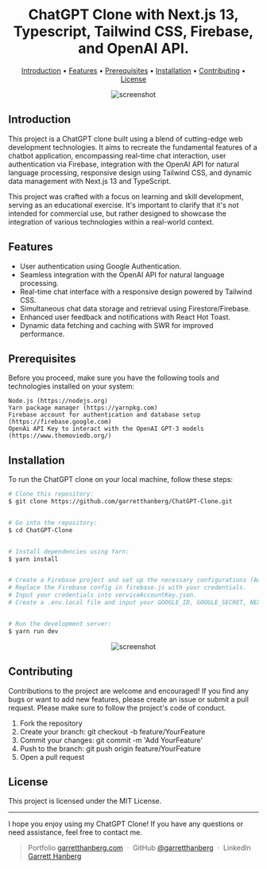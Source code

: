 <h1 align="center">
  ChatGPT Clone with Next.js 13, Typescript, Tailwind CSS, Firebase, and OpenAI API.
  <br>
</h1>

<p align="center">
  <a href="#introduction">Introduction</a> •
  <a href="#features">Features</a> •
  <a href="#prerequisites">Prerequisites</a> •
  <a href="#installation">Installation</a> •
  <a href="#contributing">Contributing</a> •
  <a href="#license">License</a>
</p>

<p align="center">
  <img src="https://github.com/garretthanberg/Netflix-Clone/assets/115447682/72dffe34-beab-4670-a313-bb0d22368c2b" alt="screenshot">
</p>

## Introduction

This project is a ChatGPT clone built using a blend of cutting-edge web development technologies. It aims to recreate the fundamental features of a chatbot application, encompassing real-time chat interaction, user authentication via Firebase, integration with the OpenAI API for natural language processing, responsive design using Tailwind CSS, and dynamic data management with Next.js 13 and TypeScript.

This project was crafted with a focus on learning and skill development, serving as an educational exercise. It's important to clarify that it's not intended for commercial use, but rather designed to showcase the integration of various technologies within a real-world context.

## Features

* User authentication using Google Authentication.
* Seamless integration with the OpenAI API for natural language processing.
* Real-time chat interface with a responsive design powered by Tailwind CSS.
* Simultaneous chat data storage and retrieval using Firestore/Firebase.
* Enhanced user feedback and notifications with React Hot Toast.
* Dynamic data fetching and caching with SWR for improved performance.

<a id="prerequisites"></a>
## Prerequisites

Before you proceed, make sure you have the following tools and technologies installed on your system:

    Node.js (https://nodejs.org)
    Yarn package manager (https://yarnpkg.com)
    Firebase account for authentication and database setup (https://firebase.google.com)
    OpenAi API Key to interact with the OpenAI GPT-3 models (https://www.themoviedb.org/)

## Installation

To run the ChatGPT clone on your local machine, follow these steps:

```bash
# Clone this repository:
$ git clone https://github.com/garretthanberg/ChatGPT-Clone.git


# Go into the repository:
$ cd ChatGPT-Clone 


# Install dependencies using Yarn:
$ yarn install


# Create a Firebase project and set up the necessary configurations (Authentication and Firestore).
# Replace the Firebase config in firebase.js with your credentials.
# Input your credentials into serviceAccountKey.json.
# Create a .env.local file and input your GOOGLE_ID, GOOGLE_SECRET, NEXTAUTH_URL, NEXTAUTH_SECRET, OPENAI_API_KEY, and FIREBASE_SERVICE_ACCOUNT_KEY.


# Run the development server:
$ yarn run dev
```

<p align="center">
  <img src="https://github.com/garretthanberg/Netflix-Clone/assets/115447682/470ded6b-ff60-4958-8e6b-ef2bdf808038" alt="screenshot">
</p>

## Contributing

Contributions to the project are welcome and encouraged! If you find any bugs or want to add new features, please create an issue or submit a pull request. Please make sure to follow the project's code of conduct.

1. Fork the repository
2. Create your branch: git checkout -b feature/YourFeature
3. Commit your changes: git commit -m 'Add YourFeature'
4. Push to the branch: git push origin feature/YourFeature
5. Open a pull request

## License

This project is licensed under the MIT License.

---

I hope you enjoy using my ChatGPT Clone! If you have any questions or need assistance, feel free to contact me.

> Portfolio [garretthanberg.com](https://www.garretthanberg.com) &nbsp;&middot;&nbsp;
> GitHub [@garretthanberg](https://github.com/garretthanberg) &nbsp;&middot;&nbsp;
> LinkedIn [Garrett Hanberg](https://www.linkedin.com/in/garrett-hanberg/) 
